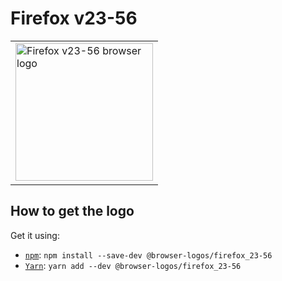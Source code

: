 Firefox v23-56
==============

<!-- markdownlint-disable line-length no-inline-html -->
<table>
    <tr height=230>
        <td>
            <a href="https://github.com/alrra/browser-logos/tree/77e11ef84358515180c04581ac36d435d7d57088/src/archive/firefox_23-56">
                <img width=220 src="https://raw.githubusercontent.com/alrra/browser-logos/77e11ef84358515180c04581ac36d435d7d57088/src/archive/firefox_23-56/firefox_23-56.svg?sanitize=true" alt="Firefox v23-56 browser logo">
            </a>
        </td>
    </tr>
</table>
<!-- markdownlint-enable line-length no-inline-html -->

How to get the logo
-------------------

Get it using:

* [`npm`][npm]: `npm install --save-dev @browser-logos/firefox_23-56`
* [`Yarn`][yarn]: `yarn add --dev @browser-logos/firefox_23-56`

<!-- Link labels: -->

[npm]: https://www.npmjs.com/
[yarn]: https://yarnpkg.com/
